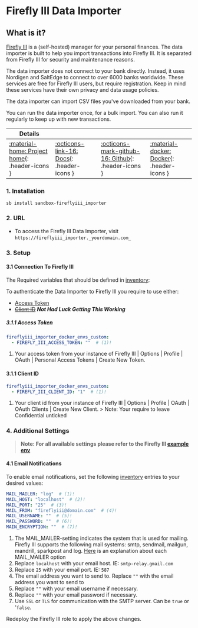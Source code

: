 # Firefly III Data Importer

## What is it?

[Firefly III](https://www.firefly-iii.org) is a (self-hosted) manager for your personal finances. The data importer is built to help you import transactions into Firefly III. It is separated from Firefly III for security and maintenance reasons.

The data importer does not connect to your bank directly. Instead, it uses Nordigen and SaltEdge to connect to over 6000 banks worldwide. These services are free for Firefly III users, but require registration. Keep in mind these services have their own privacy and data usage policies.

The data importer can import CSV files you've downloaded from your bank.

You can run the data importer once, for a bulk import. You can also run it regularly to keep up with new transactions.

| Details     |             |             |             |
|-------------|-------------|-------------|-------------|
| [:material-home: Project home](https://docs.firefly-iii.org/explanation/data-importer/about/introduction/){: .header-icons } | [:octicons-link-16: Docs](https://docs.firefly-iii.org/explanation/data-importer/about/introduction/){: .header-icons } | [:octicons-mark-github-16: Github](https://github.com/firefly-iii/data-importer){: .header-icons } | [:material-docker: Docker](hhttps://docs.firefly-iii.org/how-to/data-importer/installation/docker/){: .header-icons }|

### 1. Installation

``` shell
sb install sandbox-fireflyiii_importer
```

### 2. URL

- To access the Firefly III Data Importer, visit `https://fireflyiii_importer._yourdomain.com_`

### 3. Setup

#### 3.1 Connection To Firefly III
The Required variables that should be defined in [inventory](../../saltbox/inventory/index.md):

To authenticate the Data Importer to Firefly III you require to use either:
  - [Access Token](#31-access-token)
  - [~~Client ID~~](#32-client-id) ***Not Had Luck Getting This Working***

##### 3.1.1 Access Token

``` yaml title="Firefly III Data Importer Settings
fireflyiii_importer_docker_envs_custom:
  - FIREFLY_III_ACCESS_TOKEN: ""  # (1)!
```

1. Your access token from your instance of Firefly III | Options | Profile | OAuth | Personal Access Tokens | Create New Token.

#### 3.1.1 Client ID

``` yaml title="Firefly III Data Importer Settings
fireflyiii_importer_docker_envs_custom:
  - FIREFLY_III_CLIENT_ID: "1"  # (1)!
```

1. Your client id from your instance of Firefly III | Options | Profile | OAuth | OAuth Clients | Create New Client. > Note: Your require to leave Confidential unticked

### 4. Additional Settings

> **Note: For all available settings please refer to the Firefly III [example env](https://raw.githubusercontent.com/firefly-iii/docker/main/docker-compose-importer.yml)**

#### 4.1 Email Notifications
To enable email notifications, set the following [inventory](../../saltbox/inventory/index.md) entries to your desired values:

``` yaml title="Firefly III Data Importer Email Settings"
MAIL_MAILER: "log"  # (1)!
MAIL_HOST: "localhost"  # (2)!
MAIL_PORT: "25"  # (3)!
MAIL_FROM: "fireflyiii@domain.com"  # (4)!
MAIL_USERNAME: ""  # (5)!
MAIL_PASSWORD: ""  # (6)!
MAIN_ENCRYPTION: ""  # (7)!
```

1. The MAIL_MAILER-setting indicates the system that is used for mailing. Firefly III supports the following mail systems: smtp, sendmail, mailgun, mandrill, sparkpost and log. [Here](https://docs.firefly-iii.org/how-to/firefly-iii/advanced/notifications/#email) is an explanation about each MAIL_MAILER option
2. Replace `localhost` with your email host. IE: `smtp-relay.gmail.com`
4. Replace `25` with your email port. IE: `587`
3. The email address you want to send to. Replace `""` with the email address you want to send to
5. Replace `""` with your email username if necessary.
6. Replace `""` with your email password if necessary.
7. Use `SSL` or `TLS` for communication with the SMTP server. Can be `true` or '`false`.

Redeploy the Firefly III role to apply the above changes.